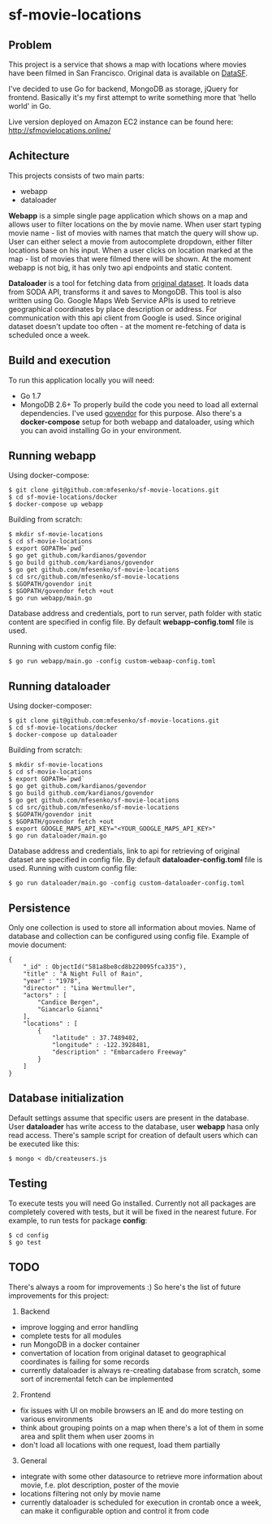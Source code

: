 # sf-movie-locations

## Problem
This project is a service that shows a map with locations where movies have been filmed in San Francisco. Original data is available on [DataSF](https://data.sfgov.org/Culture-and-Recreation/Film-Locations-in-San-Francisco/yitu-d5am).

I've decided to use Go for backend, MongoDB as storage, jQuery for frontend. Basically it's my first attempt to write something more that 'hello world' in Go. 

Live version deployed on Amazon EC2 instance can be found here: http://sfmovielocations.online/

## Achitecture
This projects consists of two main parts:
* webapp
* dataloader
 
**Webapp** is a simple single page application which shows on a map and allows user to filter locations on the by movie name. When user start typing movie name - list of movies with names that match the query will show up. User can either select a movie from autocomplete dropdown, either filter locations base on his input.
When a user clicks on location marked at the map - list of movies that were filmed there will be shown.
At the moment webapp is not big, it has only two api endpoints and static content.

**Dataloader** is a tool for fetching data from [original dataset](https://data.sfgov.org/Culture-and-Recreation/Film-Locations-in-San-Francisco/yitu-d5am). It loads data from SODA API, transforms it and saves to MongoDB.
This tool is also written using Go. 
Google Maps Web Service APIs is used to retrieve geographical coordinates by place description or address. For communication with this api client from Google is used. 
Since original dataset doesn't update too often - at the moment re-fetching of data is scheduled once a week.

## Build and execution
To run this application locally you will need:
* Go 1.7
* MongoDB 2.6+
To properly build the code you need to load all external dependencies. I've used [govendor](https://github.com/kardianos/govendor) for this purpose.
Also there's a **docker-compose** setup for both webapp and dataloader, using which you can avoid installing Go in your environment.

## Running webapp

Using docker-compose:
```
$ git clone git@github.com:mfesenko/sf-movie-locations.git
$ cd sf-movie-locations/docker
$ docker-compose up webapp
```

Building from scratch:
```
$ mkdir sf-movie-locations
$ cd sf-movie-locations
$ export GOPATH=`pwd`
$ go get github.com/kardianos/govendor
$ go build github.com/kardianos/govendor
$ go get github.com/mfesenko/sf-movie-locations
$ cd src/github.com/mfesenko/sf-movie-locations
$ $GOPATH/govendor init
$ $GOPATH/govendor fetch +out
$ go run webapp/main.go 
```

Database address and credentials, port to run server, path folder with static content are specified in config file. By default  **webapp-config.toml** file is used. 

Running with custom config file:
```
$ go run webapp/main.go -config custom-webaap-config.toml
```

## Running dataloader
Using docker-composer:
```
$ git clone git@github.com:mfesenko/sf-movie-locations.git
$ cd sf-movie-locations/docker
$ docker-compose up dataloader
```

Building from scratch:
```
$ mkdir sf-movie-locations
$ cd sf-movie-locations
$ export GOPATH=`pwd`
$ go get github.com/kardianos/govendor
$ go build github.com/kardianos/govendor
$ go get github.com/mfesenko/sf-movie-locations
$ cd src/github.com/mfesenko/sf-movie-locations
$ $GOPATH/govendor init
$ $GOPATH/govendor fetch +out
$ export GOOGLE_MAPS_API_KEY="<YOUR_GOOGLE_MAPS_API_KEY>"
$ go run dataloader/main.go 
```

Database address and credentials, link to api for retrieving of original dataset are specified in config file. By default  **dataloader-config.toml** file is used. 
Running with custom config file:
```
$ go run dataloader/main.go -config custom-dataloader-config.toml
```


## Persistence
Only one collection is used to store all information about movies. Name of database and collection can be configured using config file.
Example of movie document:
```
{
	"_id" : ObjectId("581a8be8cd8b220095fca335"),
	"title" : "A Night Full of Rain",
	"year" : "1978",
	"director" : "Lina Wertmuller",
	"actors" : [
		"Candice Bergen",
		"Giancarlo Gianni"
	],
	"locations" : [
		{
			"latitude" : 37.7489402,
			"longitude" : -122.3928481,
			"description" : "Embarcadero Freeway"
		}
	]
}
```

## Database initialization
Default settings assume that specific users are present in the database. 
User **dataloader** has write access to the database, user **webapp** hasa only read access.
There's sample script for creation of default users which can be executed like this:
```
$ mongo < db/createusers.js
```
 
## Testing
To execute tests you will need Go installed. Currently not all packages are completely covered with tests, but it will be fixed in the nearest future. 
For example, to run tests for package **config**:
 ```
 $ cd config
 $ go test
 ```
 
## TODO
There's always a room for improvements :) So here's the list of future improvements for this project:
1. Backend
* improve logging and error handling
* complete tests for all modules
* run MongoDB in a docker container
* convertation of location from original dataset to geographical coordinates is failing for some records
* currently dataloader is always re-creating database from scratch, some sort of incremental fetch can be implemented
2. Frontend
* fix issues with UI on mobile browsers an IE and do more testing on various environments
* think about grouping points on a map when there's a lot of them in some area and split them when user zooms in
* don't load all locations with one request, load them partially
3. General
* integrate with some other datasource to retrieve more information about movie, f.e. plot description, poster of the movie
* locations filtering not only by movie name
* currently dataloader is scheduled for execution in crontab once a week, can make it configurable option and control it from code  